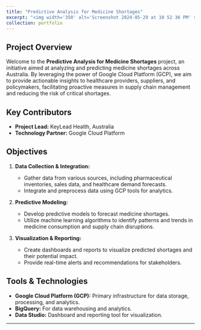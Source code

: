 ```yaml
---
title: "Predictive Analysis for Medicine Shortages"
excerpt: "<img width='350' alt='Screenshot 2024-05-29 at 10 52 36 PM' src='https://github.com/MiladSoleymani/Milad-Soleymani/assets/78655282/fae90c65-9726-47f9-a650-c300aa47aad6'> <br/> <br/> Collaborating on a high-impact project utilizing Google Cloud Platform to analyze and <br/> predict medicine shortages across Australia, facilitating proactive measures in supply <br/> chain management and reducing the risk of critical shortages. <br/> [KeyLead Health](https://keyleadhealth.com/), Australia"
collection: portfolio
---
```


## Project Overview

Welcome to the **Predictive Analysis for Medicine Shortages** project, an initiative aimed at analyzing and predicting medicine shortages across Australia. By leveraging the power of Google Cloud Platform (GCP), we aim to provide actionable insights to healthcare providers, suppliers, and policymakers, facilitating proactive measures in supply chain management and reducing the risk of critical shortages.

## Key Contributors

- **Project Lead:** KeyLead Health, Australia
- **Technology Partner:** Google Cloud Platform

## Objectives

1. **Data Collection & Integration:**
   - Gather data from various sources, including pharmaceutical inventories, sales data, and healthcare demand forecasts.
   - Integrate and preprocess data using GCP tools for analytics.

2. **Predictive Modeling:**
   - Develop predictive models to forecast medicine shortages.
   - Utilize machine learning algorithms to identify patterns and trends in medicine consumption and supply chain disruptions.

3. **Visualization & Reporting:**
   - Create dashboards and reports to visualize predicted shortages and their potential impact.
   - Provide real-time alerts and recommendations for stakeholders.

## Tools & Technologies

- **Google Cloud Platform (GCP):** Primary infrastructure for data storage, processing, and analytics.
- **BigQuery:** For data warehousing and analytics.
- **Data Studio:** Dashboard and reporting tool for visualization.

---
